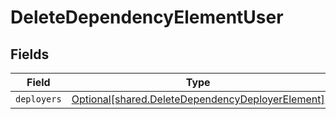 # DeleteDependencyElementUser


## Fields

| Field                                                                                                      | Type                                                                                                       | Required                                                                                                   | Description                                                                                                |
| ---------------------------------------------------------------------------------------------------------- | ---------------------------------------------------------------------------------------------------------- | ---------------------------------------------------------------------------------------------------------- | ---------------------------------------------------------------------------------------------------------- |
| `deployers`                                                                                                | [Optional[shared.DeleteDependencyDeployerElement]](../../models/shared/deletedependencydeployerelement.md) | :heavy_minus_sign:                                                                                         | N/A                                                                                                        |